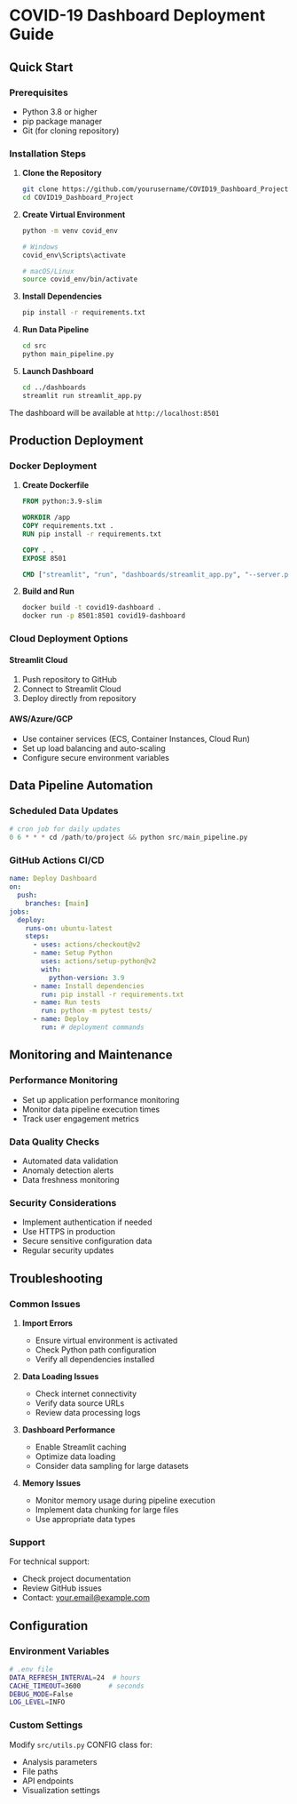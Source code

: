 # COVID-19 Dashboard Deployment Guide

## Quick Start

### Prerequisites
- Python 3.8 or higher
- pip package manager
- Git (for cloning repository)

### Installation Steps

1. **Clone the Repository**
   ```bash
   git clone https://github.com/yourusername/COVID19_Dashboard_Project.git
   cd COVID19_Dashboard_Project
   ```

2. **Create Virtual Environment**
   ```bash
   python -m venv covid_env

   # Windows
   covid_env\Scripts\activate

   # macOS/Linux  
   source covid_env/bin/activate
   ```

3. **Install Dependencies**
   ```bash
   pip install -r requirements.txt
   ```

4. **Run Data Pipeline**
   ```bash
   cd src
   python main_pipeline.py
   ```

5. **Launch Dashboard**
   ```bash
   cd ../dashboards
   streamlit run streamlit_app.py
   ```

The dashboard will be available at `http://localhost:8501`

## Production Deployment

### Docker Deployment

1. **Create Dockerfile**
   ```dockerfile
   FROM python:3.9-slim

   WORKDIR /app
   COPY requirements.txt .
   RUN pip install -r requirements.txt

   COPY . .
   EXPOSE 8501

   CMD ["streamlit", "run", "dashboards/streamlit_app.py", "--server.port=8501", "--server.address=0.0.0.0"]
   ```

2. **Build and Run**
   ```bash
   docker build -t covid19-dashboard .
   docker run -p 8501:8501 covid19-dashboard
   ```

### Cloud Deployment Options

#### Streamlit Cloud
1. Push repository to GitHub
2. Connect to Streamlit Cloud
3. Deploy directly from repository

#### AWS/Azure/GCP
- Use container services (ECS, Container Instances, Cloud Run)
- Set up load balancing and auto-scaling
- Configure secure environment variables

## Data Pipeline Automation

### Scheduled Data Updates
```python
# cron job for daily updates
0 6 * * * cd /path/to/project && python src/main_pipeline.py
```

### GitHub Actions CI/CD
```yaml
name: Deploy Dashboard
on:
  push:
    branches: [main]
jobs:
  deploy:
    runs-on: ubuntu-latest
    steps:
      - uses: actions/checkout@v2
      - name: Setup Python
        uses: actions/setup-python@v2
        with:
          python-version: 3.9
      - name: Install dependencies
        run: pip install -r requirements.txt
      - name: Run tests
        run: python -m pytest tests/
      - name: Deploy
        run: # deployment commands
```

## Monitoring and Maintenance

### Performance Monitoring
- Set up application performance monitoring
- Monitor data pipeline execution times
- Track user engagement metrics

### Data Quality Checks
- Automated data validation
- Anomaly detection alerts
- Data freshness monitoring

### Security Considerations
- Implement authentication if needed
- Use HTTPS in production
- Secure sensitive configuration data
- Regular security updates

## Troubleshooting

### Common Issues

1. **Import Errors**
   - Ensure virtual environment is activated
   - Check Python path configuration
   - Verify all dependencies installed

2. **Data Loading Issues**
   - Check internet connectivity
   - Verify data source URLs
   - Review data processing logs

3. **Dashboard Performance**
   - Enable Streamlit caching
   - Optimize data loading
   - Consider data sampling for large datasets

4. **Memory Issues**
   - Monitor memory usage during pipeline execution
   - Implement data chunking for large files
   - Use appropriate data types

### Support
For technical support:
- Check project documentation
- Review GitHub issues
- Contact: your.email@example.com

## Configuration

### Environment Variables
```bash
# .env file
DATA_REFRESH_INTERVAL=24  # hours
CACHE_TIMEOUT=3600       # seconds
DEBUG_MODE=False
LOG_LEVEL=INFO
```

### Custom Settings
Modify `src/utils.py` CONFIG class for:
- Analysis parameters
- File paths
- API endpoints
- Visualization settings
